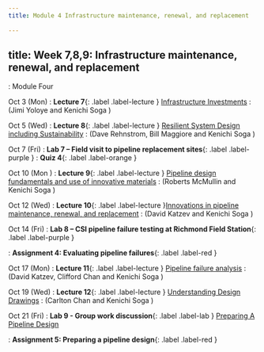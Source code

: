 ```yaml
---
title: Module 4 Infrastructure maintenance, renewal, and replacement
 
---
```

title: Week 7,8,9: Infrastructure maintenance, renewal, and replacement
---
: Module Four

Oct 3 (Mon) 
: **Lecture 7**{: .label .label-lecture } [Infrastructure Investments](/CivEng112/lectures/10-03) 
: (Jimi Yoloye and Kenichi Soga )

Oct 5 (Wed) 
: **Lecture 8**{: .label .label-lecture } [Resilient System Design including Sustainability](/CivEng112/lectures/10-05) 
: (Dave Rehnstrom, Bill Maggiore and Kenichi Soga )

Oct 7 (Fri) 
: **Lab 7 – Field visit to pipeline replacement sites**{: .label .label-purple } 
: **Quiz 4**{: .label .label-orange }

Oct 10 (Mon ) 
: **Lecture 9**{: .label .label-lecture } [Pipeline design fundamentals and use of innovative materials](/CivEng112/lectures/10-10) 
: (Roberts McMullin and Kenichi Soga )

Oct 12 (Wed) 
: **Lecture 10**{: .label .label-lecture }[Innovations in pipeline maintenance, renewal, and replacement](/CivEng112/lectures/10-12) 
: (David Katzev and Kenichi Soga )

Oct 14 (Fri) 
: **Lab 8 – CSI pipeline failure testing at Richmond Field Station**{: .label .label-purple }

: **Assignment 4: Evaluating pipeline failures**{: .label .label-red }

Oct 17 (Mon) 
: **Lecture 11**{: .label .label-lecture } [Pipeline failure analysis](/CivEng112/lectures/10-17) 
: (David Katzev, Clifford Chan and Kenichi Soga )

Oct 19 (Wed) 
: **Lecture 12**{: .label .label-lecture } [Understanding Design Drawings](/CivEng112/lectures/10-19) 
: (Carlton Chan and Kenichi Soga )

Oct 21 (Fri) 
: **Lab 9 - Group work discussion**{: .label .label-lab } [Preparing A Pipeline Design](/CivEng112/lectures/10-21_lab)

: **Assignment 5: Preparing a pipeline design**{: .label .label-red }